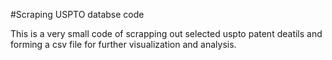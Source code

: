 #Scraping USPTO databse code

This is a very small code of scrapping out selected uspto patent deatils and forming a csv file for further visualization and analysis.
